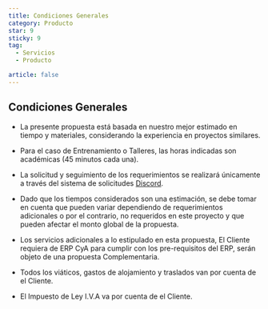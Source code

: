 ```yaml
---
title: Condiciones Generales
category: Producto
star: 9
sticky: 9
tag:
  - Servicios
  - Producto

article: false
---
```

## Condiciones Generales

- La presente propuesta está basada en nuestro mejor estimado en tiempo y materiales, considerando la experiencia en proyectos similares.

- Para el caso de Entrenamiento o Talleres, las horas indicadas son académicas (45 minutos cada una).

- La solicitud y seguimiento de los requerimientos se realizará únicamente a través del sistema de solicitudes [Discord](https://discord.com/).

- Dado que los tiempos considerados son una estimación, se debe tomar en cuenta que pueden variar dependiendo de requerimientos adicionales o por el contrario, no requeridos en este proyecto y que pueden afectar el monto global de la propuesta.

- Los servicios adicionales a lo estipulado en esta propuesta, El Cliente requiera de ERP CyA para cumplir con los pre-requisitos del ERP, serán objeto de una propuesta Complementaria.

- Todos los viáticos, gastos de alojamiento y traslados van por cuenta de el Cliente.

- El Impuesto de Ley I.V.A va por cuenta de el Cliente.
